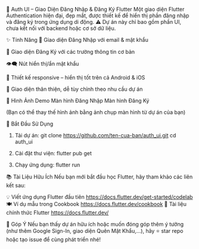 🔐 Auth UI – Giao Diện Đăng Nhập & Đăng Ký Flutter
Một giao diện Flutter Authentication hiện đại, đẹp mắt, được thiết kế để hiển thị phần đăng nhập và đăng ký trong ứng dụng di động.
⚠️ Dự án này chỉ bao gồm phần UI, chưa kết nối với backend hoặc cơ sở dữ liệu.

✨ Tính Năng
🔑 Giao diện Đăng Nhập với email & mật khẩu

📝 Giao diện Đăng Ký với các trường thông tin cơ bản

👁‍🗨 Nút hiển thị/ẩn mật khẩu

📱 Thiết kế responsive – hiển thị tốt trên cả Android & iOS

🎨 Giao diện thân thiện, dễ tùy chỉnh theo nhu cầu dự án

📸 Hình Ảnh Demo
Màn hình Đăng Nhập	Màn hình Đăng Ký

(Bạn có thể thay thế hình ảnh bằng ảnh chụp màn hình từ dự án của bạn)

🚀 Bắt Đầu Sử Dụng
1. Tải dự án:
git clone https://github.com/ten-cua-ban/auth_ui.git
cd auth_ui

2. Cài đặt thư viện:
flutter pub get

3. Chạy ứng dụng:
flutter run

📚 Tài Liệu Hữu Ích
Nếu bạn mới bắt đầu học Flutter, hãy tham khảo các liên kết sau:

💡 Viết ứng dụng Flutter đầu tiên
https://docs.flutter.dev/get-started/codelab
🍽 Ví dụ mẫu trong Cookbook
https://docs.flutter.dev/cookbook
📘 Tài liệu chính thức Flutter
https://docs.flutter.dev/

💬 Góp Ý
Nếu bạn thấy dự án hữu ích hoặc muốn đóng góp thêm ý tưởng (như thêm Google Sign-In, giao diện Quên Mật Khẩu,...), hãy ⭐ star repo hoặc tạo issue để cùng phát triển nhé!

